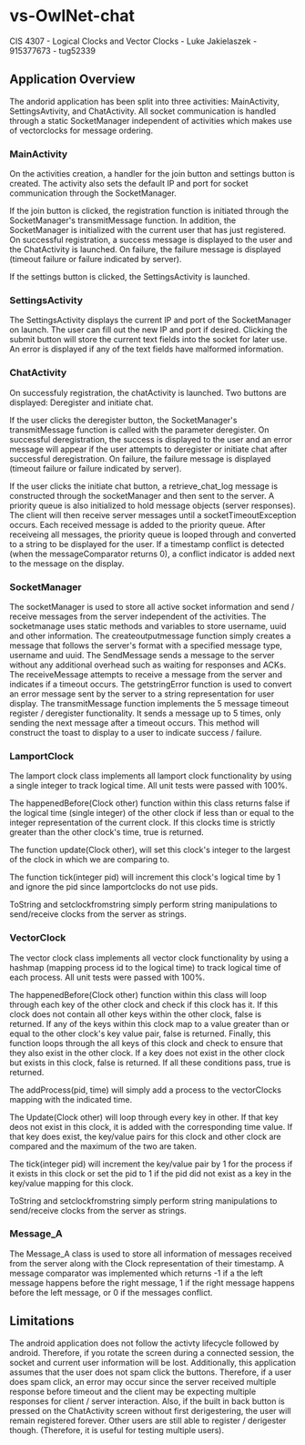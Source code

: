 # vs-OwlNet-chat
CIS 4307 - Logical Clocks and Vector Clocks - Luke Jakielaszek - 915377673 - tug52339

## Application Overview
The andorid application has been split into three activities: MainActivity, SettingsAvtivity, and ChatActivity. All socket communication
is handled through a static SocketManager independent of activities which makes use of vectorclocks for message ordering.

### MainActivity
On the activities creation, a handler for the join button and settings button is created. The activity also sets the default IP and port
for socket communication through the SocketManager. 

If the join button is clicked, the registration function is initiated through 
the SocketManager's transmitMessage function. In addition, the SocketManager is initialized with the current user that has just 
registered. On successful registration, a success message is displayed to the user and the ChatActivity is launched. On failure, 
the failure message is displayed (timeout failure or failure indicated by server).

If the settings button is clicked, the SettingsActivity is launched.

### SettingsActivity
The SettingsActivity displays the current IP and port of the SocketManager on launch. The user can fill out the new IP and port if
desired. Clicking the submit button will store the current text fields into the socket for later use. An error is displayed if any of
the text fields have malformed information.

### ChatActivity
On successfuly registration, the chatActivity is launched. Two buttons are displayed: Deregister and initiate chat. 

If the user clicks the deregister button, the SocketManager's transmitMessage function is called with the parameter deregister. On 
successful deregistration, the success is displayed to the user and an error message will appear if the user attempts to deregister
or initiate chat after successful deregistration. On failure, the failure message is displayed (timeout failure or failure 
indicated by server).

If the user clicks the initiate chat button, a retrieve_chat_log message is constructed through the socketManager and then sent to the
server. A priority queue is also initialized to hold message objects (server responses). The client will then receive server messages
until a socketTimeoutException occurs. Each received message is added to the priority queue. After receiveing all messages, the 
priority queue is looped through and converted to a string to be displayed for the user. If a timestamp conflict is detected (when
the messageComparator returns 0), a conflict indicator is added next to the message on the display.

### SocketManager
The socketManager is used to store all active socket information and send / receive messages from the server independent of the
activities. The socketmanage uses static methods and variables to store username, uuid and other information. The createoutputmessage
function simply creates a message that follows the server's format with a specified message type, username and uuid. The SendMessage
sends a message to the server without any additional overhead such as waiting for responses and ACKs. The receiveMessage attempts
to receive a message from the server and indicates if a timeout occurs. The getstringError function is used to convert an error message 
sent by the server to a string representation for user display. The transmitMessage function implements the 5 message timeout register
/ deregister functionality. It sends a message up to 5 times, only sending the next message after a timeout occurs. This method will
construct the toast to display to a user to indicate success / failure. 

### LamportClock
The lamport clock class implements all lamport clock functionality by using a single integer to track logical time. All unit tests were
passed with 100%. 

The happenedBefore(Clock other) function within this class returns false if the logical time (single integer) of the other clock
if less than or equal to the integer representation of the current clock. If this clocks time is strictly greater than the other clock's
time, true is returned. 

The function update(Clock other), will set this clock's integer to the largest of the clock in which we are comparing to.

The function tick(integer pid) will increment this clock's logical time by 1 and ignore the pid since lamportclocks do not use pids.

ToString and setclockfromstring simply perform string manipulations to send/receive clocks from the server as strings.

### VectorClock
The vector clock class implements all vector clock functionality by using a hashmap (mapping process id to the logical time) to track 
logical time of each process. All unit tests were passed with 100%. 

The happenedBefore(Clock other) function within this class will loop through each 
key of the other clock and check if this clock has it. If this clock does not contain all other keys within the other clock, false is
returned. If any of the keys within this clock map to a value greater than or equal to the other clock's key value pair, false is
returned. Finally, this function loops through the all keys of this clock and check to ensure that they also exist in the other clock. 
If a key does not exist in the other clock but exists in this clock, false is returned. If all these conditions pass, true is returned.

The addProcess(pid, time) will simply add a process to the vectorClocks mapping with the indicated time.

The Update(Clock other) will loop through every key in other. If that key deos not exist in this clock, it is added with the 
corresponding time value. If that key does exist, the key/value pairs for this clock and other clock are compared and the maximum of
the two are taken.

The tick(integer pid) will increment the key/value pair by 1 for the process if it exists in this clock or set the pid to 1 if the pid 
did not exist as a key in the key/value mapping for this clock.

ToString and setclockfromstring simply perform string manipulations to send/receive clocks from the server as strings.

### Message_A
The Message_A class is used to store all information of messages received from the server along with the Clock representation of their
timestamp. A message comparator was implemented which returns -1 if a the left message happens before the right message, 1 if the
right message happens before the left message, or 0 if the messages conflict.

## Limitations
The android application does not follow the activty lifecycle followed by android. Therefore, if you rotate the screen
during a connected session, the socket and current user information will be lost. Additionally, this application assumes
that the user does not spam click the buttons. Therefore, if a user does spam click, an error may occur since the
server received multiple response before timeout and the client may be expecting multiple responses for client / server
interaction. Also, if the built in back button is pressed on the ChatActivity screen without first derigestering, the 
user will remain registered forever. Other users are still able to register / derigester though. (Therefore, it is useful for testing
multiple users).

